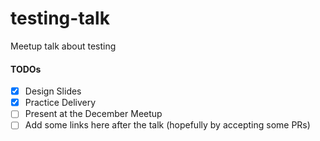 # testing-talk
Meetup talk about testing

#### TODOs
- [x] Design Slides
- [x] Practice Delivery
- [ ] Present at the December Meetup
- [ ] Add some links here after the talk (hopefully by accepting some PRs)
